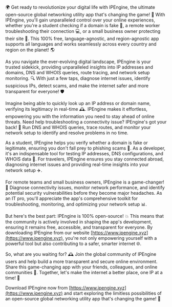 🌍 Get ready to revolutionize your digital life with IPEngine, the ultimate open-source global networking utility app that's changing the game! 🚀 With IPEngine, you'll gain unparalleled control over your online experiences, whether you're a student checking if a domain is fake 👀, a remote worker troubleshooting their connection 💻, or a small business owner protecting their site 🏢. This 100% free, language-agnostic, and region-agnostic app supports all languages and works seamlessly across every country and region on the planet! 🌎

As you navigate the ever-evolving digital landscape, IPEngine is your trusted sidekick, providing unparalleled insights into IP addresses and domains, DNS and WHOIS queries, route tracing, and network setup monitoring. 🔍 With just a few taps, diagnose internet issues, identify suspicious IPs, detect scams, and make the internet safer and more transparent for everyone! 🛡️

Imagine being able to quickly look up an IP address or domain name, verifying its legitimacy in real-time 🕰️. IPEngine makes it effortless, empowering you with the information you need to stay ahead of online threats. Need help troubleshooting a connectivity issue? IPEngine's got your back! 🔧 Run DNS and WHOIS queries, trace routes, and monitor your network setup to identify and resolve problems in no time.

As a student, IPEngine helps you verify whether a domain is fake or legitimate, ensuring you don't fall prey to phishing scams 🚫. As a developer, it's an indispensable tool for testing IP addresses, DNS configurations, and WHOIS data 🔩. For travelers, IPEngine ensures you stay connected abroad, diagnosing internet issues and providing real-time insights into your network setup ✈️.

For remote teams and small business owners, IPEngine is a game-changer! 💼 Diagnose connectivity issues, monitor network performance, and identify potential security vulnerabilities before they become major headaches. As an IT pro, you'll appreciate the app's comprehensive toolkit for troubleshooting, monitoring, and optimizing your network setup 📊.

But here's the best part: IPEngine is 100% open-source! 💥 This means that the community is actively involved in shaping the app's development, ensuring it remains free, accessible, and transparent for everyone. By downloading IPEngine from our website [https://www.ipengine.xyz](https://www.ipengine.xyz), you're not only empowering yourself with a powerful tool but also contributing to a safer, smarter internet 🌐.

So, what are you waiting for? 🕰️ Join the global community of IPEngine users and help build a more transparent and secure online environment. Share this game-changing app with your friends, colleagues, and online communities 👥. Together, let's make the internet a better place, one IP at a time! 💪

Download IPEngine now from [https://www.ipengine.xyz](https://www.ipengine.xyz) and start exploring the limitless possibilities of an open-source global networking utility app that's changing the game! 🚀
